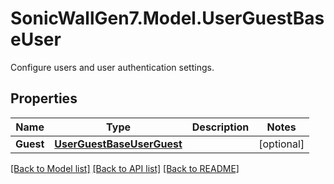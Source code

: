 # SonicWallGen7.Model.UserGuestBaseUser
Configure users and user authentication settings.

## Properties

Name | Type | Description | Notes
------------ | ------------- | ------------- | -------------
**Guest** | [**UserGuestBaseUserGuest**](UserGuestBaseUserGuest.md) |  | [optional] 

[[Back to Model list]](../README.md#documentation-for-models) [[Back to API list]](../README.md#documentation-for-api-endpoints) [[Back to README]](../README.md)

